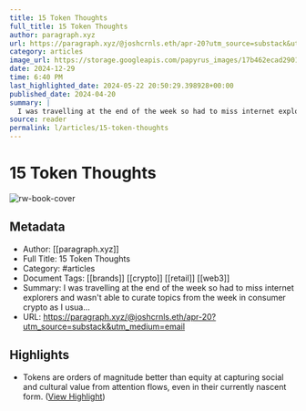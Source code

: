 ```yaml
---
title: 15 Token Thoughts
full_title: 15 Token Thoughts
author: paragraph.xyz
url: https://paragraph.xyz/@joshcrnls.eth/apr-20?utm_source=substack&utm_medium=email
category: articles
image_url: https://storage.googleapis.com/papyrus_images/17b462ecad2901e4ed0bdc8e68407196.jpg
date: 2024-12-29
time: 6:40 PM
last_highlighted_date: 2024-05-22 20:50:29.398928+00:00
published_date: 2024-04-20
summary: |
  I was travelling at the end of the week so had to miss internet explorers and wasn't able to curate topics from the week in consumer crypto as I usua...
source: reader
permalink: l/articles/15-token-thoughts
---
```

# 15 Token Thoughts

![rw-book-cover](https://storage.googleapis.com/papyrus_images/17b462ecad2901e4ed0bdc8e68407196.jpg)

## Metadata
- Author: [[paragraph.xyz]]
- Full Title: 15 Token Thoughts
- Category: #articles
- Document Tags: [[brands]] [[crypto]] [[retail]] [[web3]] 
- Summary: I was travelling at the end of the week so had to miss internet explorers and wasn't able to curate topics from the week in consumer crypto as I usua...
- URL: https://paragraph.xyz/@joshcrnls.eth/apr-20?utm_source=substack&utm_medium=email

## Highlights
- Tokens are orders of magnitude better than equity at capturing social and cultural value from attention flows, even in their currently nascent form. ([View Highlight](https://read.readwise.io/read/01hyh13nd813v20e1ks1jvse8k))


